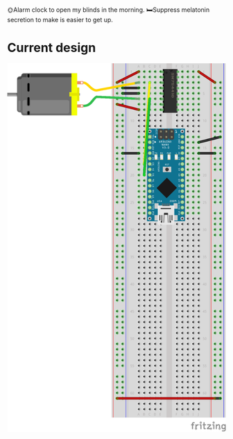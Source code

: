 🌞Alarm clock to open my blinds in the morning.
🛏️Suppress melatonin secretion to make is easier to get up.
# Current design
![fritzing](0.0.0.png)
